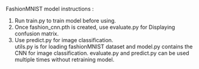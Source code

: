FashionMNIST model instructions :  
  1. Run train.py to train model before using.
  2. Once fashion_cnn.pth is created, use evaluate.py for Displaying confusion matrix.
  3. Use predict.py for image classification. <br/>
utils.py is for loading fashionMNIST dataset and model.py contains the CNN for image classification.
evaluate.py and predict.py can be used multiple times without retraining model.
